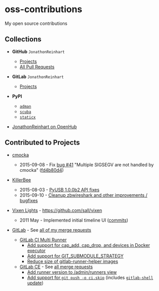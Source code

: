 # oss-contributions
My open source contributions

## Collections
- **GitHub** `JonathonReinhart`
  - [Projects](https://github.com/JonathonReinhart?tab=repositories)
  - [All Pull Requests](https://github.com/pulls?q=is:pr+author:JonathonReinhart)
- **GitLab** `JonathonReinhart`
  - [Projects](https://gitlab.com/users/JonathonReinhart/projects)
- **PyPI**
  - [`adman`](https://pypi.org/project/adman/)
  - [`scuba`](https://pypi.org/project/scuba/)
  - [`staticx`](https://pypi.org/project/staticx/)


- [JonathonReinhart on OpenHub](https://www.openhub.net/accounts/JonathonReinhart)


## Contributed to Projects

- [cmocka](https://cmocka.org/)
   - 2015-09-08 - Fix [bug #41](https://open.cryptomilk.org/issues/41) "Multiple SIGSEGV are not handled by cmocka" ([fd4b80d4](https://git.cryptomilk.org/projects/cmocka.git/commit/?id=fd4b80d4504563f8b4d4f518b3122d17a669d1ed))
- [KillerBee](https://github.com/riverloopsec/killerbee)
   - 2015-08-03 - [PyUSB 1.0.0b2 API fixes](https://github.com/riverloopsec/killerbee/pull/47)
   - 2015-09-10 - [Cleanup zbwireshark and other improvements / bugfixes](https://github.com/riverloopsec/killerbee/pull/51)
- [Vixen Lights](http://www.vixenlights.com/) - https://github.com/sall/vixen
   - 2011 May - Implemented initial timeline UI ([commits](https://github.com/sall/vixen/commits?author=JonathonReinhart))

- [GitLab](https://gitlab.com/gitlab-org) - See [all of my merge requests](https://gitlab.com/groups/gitlab-org/-/merge_requests?state=all&author_username=JonathonReinhart)
   - [GitLab CI Multi Runner](https://gitlab.com/gitlab-org/gitlab-ci-multi-runner)
      - [Add support for cap_add, cap_drop, and devices in Docker executor](https://gitlab.com/gitlab-org/gitlab-ci-multi-runner/merge_requests/91)
      - [Add support for GIT_SUBMODULE_STRATEGY](https://gitlab.com/gitlab-org/gitlab-ci-multi-runner/merge_requests/443)
      - [Reduce size of gitlab-runner-helper images](https://gitlab.com/gitlab-org/gitlab-ci-multi-runner/merge_requests/456)
   - [GitLab CE](https://gitlab.com/gitlab-org/gitlab-ce) - See [all merge requests](https://gitlab.com/gitlab-org/gitlab-ce/merge_requests?state=all&author_username=JonathonReinhart)
      - [Add runner version to /admin/runners view](https://gitlab.com/gitlab-org/gitlab-ce/merge_requests/8733)
      - [Add support for `git push -o ci.skip`](https://gitlab.com/gitlab-org/gitlab-ce/merge_requests/15643) (includes [`gitlab-shell` update](https://gitlab.com/gitlab-org/gitlab-shell/merge_requests/166))

